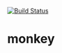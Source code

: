 [![Build Status](https://travis-ci.org/nel215/monkey.svg?branch=master)](https://travis-ci.org/nel215/monkey)

# monkey
